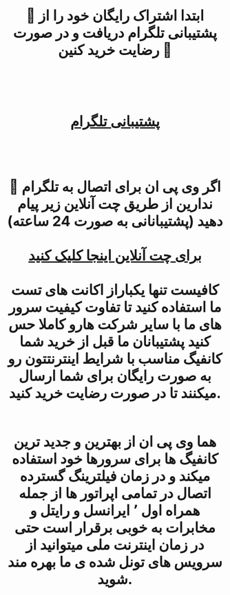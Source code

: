 <div id="vip"> <center> <h3 > <b> 
<h1>🔴 ابتدا اشتراک رایگان خود را از پشتیبانی تلگرام دریافت و در صورت رضایت خرید کنین 🚀 <h1/>
  <br>  <br>
<a href="https://t.me/homavpn1"  target="_blank">پشتیبانی تلگرام</a>

 

  <br>  <br> 
  🔵 اگر وی پی ان برای اتصال به تلگرام ندارین از طریق چت آنلاین زیر پیام دهید (پشتیبانانی به صورت 24 ساعته)
  <br>  <br> 
<a href="https://go.crisp.chat/chat/embed/?website_id=023a0186-2742-4b3a-b1e6-844f8138c5bc"   target="_blank"> برای چت آنلاین اینجا کلیک کنید </a>
 <br>  <br> 
  کافیست تنها یکباراز اکانت های تست ما استفاده کنید تا تفاوت کیفیت سرور های ما با سایر شرکت هارو کاملا حس کنید پشتیبانان ما قبل از خرید شما کانفیگ مناسب با شرایط اینترنتتون رو به صورت رایگان برای شما ارسال میکنند تا در صورت رضایت خرید کنید.
  <br> <br> 

هما وی پی ان از بهترین و جدید ترین کانفیگ ها برای سرورها خود استفاده میکند و در زمان فیلترینگ گسترده اتصال در تمامی اپراتور ها از جمله همراه اول ٬ ایرانسل و رایتل و مخابرات به خوبی برقرار است حتی در زمان اینترنت ملی میتوانید از سرویس های تونل شده ی ما بهره مند شوید.




</b>  </h3> </center>




</div>
